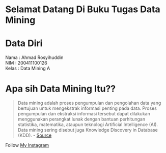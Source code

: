 # Selamat Datang Di Buku Tugas Data Mining
# Data Diri
Nama    : Ahmad Rosyihuddin  
NIM     : 200411100126  
Kelas   : Data Mining A   

# **Apa sih Data Mining Itu??**

> Data mining adalah proses pengumpulan dan pengolahan data yang bertujuan untuk mengekstrak informasi penting pada data. Proses pengumpulan dan ekstraksi informasi tersebut dapat dilakukan menggunakan perangkat lunak dengan bantuan perhitungan statistika, matematika, ataupun teknologi Artificial Intelligence (AI). Data mining sering disebut juga Knowledge Discovery in Database (KDD). - [Source](https://www.dicoding.com/blog/apa-itu-data-mining/)

Follow [My Instagram](https://www.instagram.com/kaji_sik/)